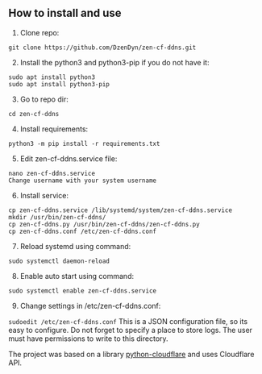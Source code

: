 ## How to install and use

1. Clone repo:

`git clone https://github.com/DzenDyn/zen-cf-ddns.git`

2. Install the python3 and python3-pip if you do not have it:

```
sudo apt install python3
sudo apt install python3-pip
```

3. Go to repo dir:

`cd zen-cf-ddns`

4. Install requirements:

`python3 -m pip install -r requirements.txt`

5. Edit zen-cf-ddns.service file:
``` 
nano zen-cf-ddns.service
Change username with your system username
```


6. Install service:
```
cp zen-cf-ddns.service /lib/systemd/system/zen-cf-ddns.service
mkdir /usr/bin/zen-cf-ddns/ 
cp zen-cf-ddns.py /usr/bin/zen-cf-ddns/zen-cf-ddns.py
cp zen-cf-ddns.conf /etc/zen-cf-ddns.conf
```

7. Reload systemd using command: 

`sudo systemctl daemon-reload`

8. Enable auto start using command:

`sudo systemctl enable zen-cf-ddns.service`

9. Change settings in /etc/zen-cf-ddns.conf:

`
sudoedit /etc/zen-cf-ddns.conf
`
This is a JSON configuration file, so its easy to configure.
Do not forget to specify a place to store logs. The user must have permissions to write to this directory.


The project was based on a library [python-cloudflare](https://github.com/cloudflare/python-cloudflare "python-cloudflare") and uses Cloudflare API.
